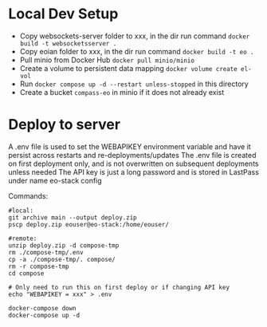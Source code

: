 # Local Dev Setup

* Copy websockets-server folder to xxx, in the dir run command `docker build -t websocketsserver .`
* Copy eoian folder to xxx, in the dir run command `docker build -t eo .`
* Pull minio from Docker Hub `docker pull minio/minio`
* Create a volume to persistent data mapping `docker volume create el-vol`
* Run `docker compose up -d --restart unless-stopped` in this directory
* Create a bucket `compass-eo` in minio if it does not already exist


# Deploy to server
A .env file is used to set the WEBAPIKEY environment variable and have it persist across restarts and re-deployments/updates
The .env file is created on first deployment only, and is not overwritten on subsequent deployments unless needed
The API key is just a long password and is stored in LastPass under name eo-stack config

Commands:

    #local:
    git archive main --output deploy.zip 
    pscp deploy.zip eouser@eo-stack:/home/eouser/

    #remote:
    unzip deploy.zip -d compose-tmp
    rm ./compose-tmp/.env
    cp -a ./compose-tmp/. compose/
    rm -r compose-tmp
    cd compose

    # Only need to run this on first deploy or if changing API key
    echo "WEBAPIKEY = xxx" > .env

    docker-compose down
    docker-compose up -d

